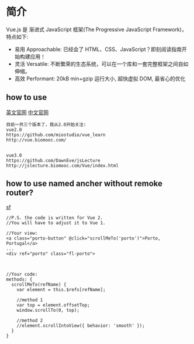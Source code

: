 # 简介

Vue.js 是 渐进式 JavaScript 框架(The Progressive JavaScript Framework)，特点如下:

- 易用 Approachable: 已经会了 HTML、CSS、JavaScript？即刻阅读指南开始构建应用！
- 灵活 Versatile: 不断繁荣的生态系统，可以在一个库和一套完整框架之间自如伸缩。
- 高效 Performant: 20kB min+gzip 运行大小, 超快虚拟 DOM, 最省心的优化



## how to use
[英文官网](https://www.vuejs.org/)
[中文官网](https://cn.vuejs.org/)


```
目前一共三个版本了，我从2.0开始关注:
vue2.0
https://github.com/miostudio/vue_learn
http://vue.biomooc.com/


vue3.0
https://github.com/DawnEve/jsLecture
http://jslecture.biomooc.com/Vue/index.html
```

## how to use named ancher without remoke router?

[sf](https://stackoverflow.com/questions/42645964/vue-js-anchor-to-div-within-the-same-component)

```
//P.S. the code is written for Vue 2.
//You will have to adjust it to Vue 1.

//Your view:
<a class="porto-button" @click="scrollMeTo('porto')">Porto, Portugal</a>
...
<div ref="porto" class="fl-porto">



//Your code:
methods: {
  scrollMeTo(refName) {
    var element = this.$refs[refName];
    
    //method 1
    var top = element.offsetTop;
    window.scrollTo(0, top);

    //method 2
    //element.scrollIntoView({ behavior: 'smooth' });
  }
}
```


